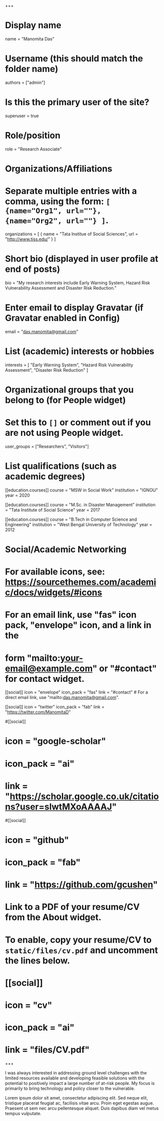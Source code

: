 +++
# Display name
name = "Manomita Das"

# Username (this should match the folder name)
authors = ["admin"]

# Is this the primary user of the site?
superuser = true

# Role/position
role = "Research Associate"

# Organizations/Affiliations
#   Separate multiple entries with a comma, using the form: `[ {name="Org1", url=""}, {name="Org2", url=""} ]`.
organizations = [ { name = "Tata Institue of Social Sciences", url = "http://www.tiss.edu/" } ]

# Short bio (displayed in user profile at end of posts)
bio = "My research interests include Early Warning System, Hazard Risk Vulnerability Assessment and Disaster Risk Reduction."

# Enter email to display Gravatar (if Gravatar enabled in Config)
email = "das.manomita@gmail.com"

# List (academic) interests or hobbies
interests = [
  "Early Warning System",
  "Hazard Risk Vulnerability Assessment",
  "Disaster Risk Reduction"
]

# Organizational groups that you belong to (for People widget)
#   Set this to `[]` or comment out if you are not using People widget.
user_groups = ["Researchers", "Visitors"]

# List qualifications (such as academic degrees)
[[education.courses]]
  course = "MSW in Social Work"
  institution = "IGNOU"
  year = 2020

[[education.courses]]
  course = "M.Sc. in Disaster Management"
  institution = "Tata Institute of Social Science"
  year = 2017

[[education.courses]]
  course = "B.Tech in Computer Science and Engineering"
  institution = "West Bengal University of Technology"
  year = 2012

# Social/Academic Networking
# For available icons, see: https://sourcethemes.com/academic/docs/widgets/#icons
#   For an email link, use "fas" icon pack, "envelope" icon, and a link in the
#   form "mailto:your-email@example.com" or "#contact" for contact widget.

[[social]]
  icon = "envelope"
  icon_pack = "fas"
  link = "#contact"  # For a direct email link, use "mailto:das.manomita@gmail.com".

[[social]]
  icon = "twitter"
  icon_pack = "fab"
  link = "https://twitter.com/ManomitaD"

#[[social]]
#  icon = "google-scholar"
#  icon_pack = "ai"
#  link = "https://scholar.google.co.uk/citations?user=sIwtMXoAAAAJ"

#[[social]]
#  icon = "github"
#  icon_pack = "fab"
#  link = "https://github.com/gcushen"

# Link to a PDF of your resume/CV from the About widget.
# To enable, copy your resume/CV to `static/files/cv.pdf` and uncomment the lines below.
# [[social]]
#   icon = "cv"
#   icon_pack = "ai"
#   link = "files/CV.pdf"

+++

I was always interested in addressing ground level challenges with the limited resources available and developing feasible solutions with the potential to positively impact a large number of at-risk people. My focus is primarily to bring technology and policy closer to the vulnerable.

Lorem ipsum dolor sit amet, consectetur adipiscing elit. Sed neque elit, tristique placerat feugiat ac, facilisis vitae arcu. Proin eget egestas augue. Praesent ut sem nec arcu pellentesque aliquet. Duis dapibus diam vel metus tempus vulputate. 

